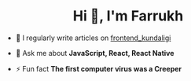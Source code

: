 <h1 align="center">Hi 👋, I'm Farrukh</h1>
<!-- <h3 align="center">A passionate JS Engineer from Uzbekistan</h3> -->
<!-- <img align="right" alt="Coding" width="400"
  src="https://i.pinimg.com/originals/8b/35/fe/8b35fef55fba1a201c9c7a11d3ec3d64.gif" />
 -->
<!-- - 🌱 I’m currently learning **SQL, Mongodb,** -->

- 📝 I regularly write articles on [frontend_kundaligi](https://t.me/frontend_kundaligi)

- 💬 Ask me about **JavaScript, React, React Native**

<!-- - 📫 How to reach me **emmaxweb@gmail.com** -->

- ⚡ Fun fact **The first computer virus was a Creeper**

